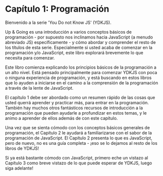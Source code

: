 # Capítulo 1: Programación

Bienvenido a la serie 'You Do not Know JS' \(YDKJS\).

Up & Going es una introducción a varios conceptos básicos de programación - por supuesto nos inclinamos hacia JavaScript \(a menudo abreviado JS\) específicamente - y cómo abordar y comprender el resto de los títulos de esta serie. Especialmente si usted acaba de comenzar en la programación y/o JavaScript, este libro explorará brevemente lo que necesita para comenzar.

Este libro comienza explicando los principios básicos de la programación a un alto nivel. Está pensado principalmente para comenzar YDKJS con poca o ninguna experiencia de programación, y está buscando en estos libros que lo ayuden a iniciarse en el camino a la comprensión de la programación a través de la lente de JavaScript.

El capítulo 1 debe ser abordado como un resumen rápido de las cosas que usted querrá aprender y practicar más, para entrar en la programación. También hay muchos otros fantásticos recursos de introducción a la programación que pueden ayudarle a profundizar en estos temas, y le animo a aprender de ellos además de con este capítulo.

Una vez que se sienta cómodo con los conceptos básicos generales de programación, el Capítulo 2 le ayudará a familiarizarse con el sabor de la programación de JavaScript. El Capítulo 2 presenta lo que es JavaScript, pero de nuevo, no es una guía completa - ¡eso se lo dejamos al resto de los libros de YDKJS!

Si ya está bastante cómodo con JavaScript, primero eche un vistazo al Capítulo 3 como breve vistazo de lo que puede esperar de YDKJS, luego siga adelante!
